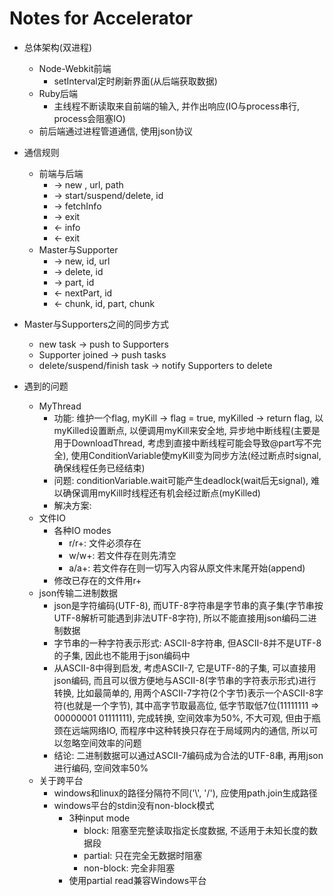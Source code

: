 # Notes for Accelerator

- 总体架构(双进程)
    - Node-Webkit前端
        - setInterval定时刷新界面(从后端获取数据)
    - Ruby后端
        - 主线程不断读取来自前端的输入, 并作出响应(IO与process串行, process会阻塞IO)
    - 前后端通过进程管道通信, 使用json协议

- 通信规则
    - 前端与后端
        - -> new , url, path
        - -> start/suspend/delete, id
        - -> fetchInfo
        - -> exit
        - <- info
        - <- exit
    - Master与Supporter
        - -> new, id, url
        - -> delete, id
        - -> part, id
        - <- nextPart, id
        - <- chunk, id, part, chunk

- Master与Supporters之间的同步方式
    - new task -> push to Supporters
    - Supporter joined -> push tasks
    - delete/suspend/finish task -> notify Supporters to delete

- 遇到的问题
    - MyThread
        - 功能: 维护一个flag, myKill -> flag = true, myKilled -> return flag, 以myKilled设置断点, 以便调用myKill来安全地, 异步地中断线程(主要是用于DownloadThread, 考虑到直接中断线程可能会导致@part写不完全), 使用ConditionVariable使myKill变为同步方法(经过断点时signal, 确保线程任务已经结束)
        - 问题: conditionVariable.wait可能产生deadlock(wait后无signal), 难以确保调用myKill时线程还有机会经过断点(myKilled)
        - 解决方案: 
    - 文件IO
        - 各种IO modes
            - r/r+: 文件必须存在
            - w/w+: 若文件存在则先清空
            - a/a+: 若文件存在则一切写入内容从原文件末尾开始(append)
        - 修改已存在的文件用r+
    - json传输二进制数据
        - json是字符编码(UTF-8), 而UTF-8字符串是字节串的真子集(字节串按UTF-8解析可能遇到非法UTF-8字符), 所以不能直接用json编码二进制数据
        - 字节串的一种字符表示形式: ASCII-8字符串, 但ASCII-8并不是UTF-8的子集, 因此也不能用于json编码中
        - 从ASCII-8中得到启发, 考虑ASCII-7, 它是UTF-8的子集, 可以直接用json编码, 而且可以很方便地与ASCII-8(字节串的字符表示形式)进行转换, 比如最简单的, 用两个ASCII-7字符(2个字节)表示一个ASCII-8字符(也就是一个字节), 其中高字节取最高位, 低字节取低7位(11111111 => 00000001 01111111), 完成转换, 空间效率为50%, 不大可观, 但由于瓶颈在远端网络IO, 而程序中这种转换只存在于局域网内的通信, 所以可以忽略空间效率的问题
        - 结论: 二进制数据可以通过ASCII-7编码成为合法的UTF-8串, 再用json进行编码, 空间效率50%
    - 关于跨平台
        - windows和linux的路径分隔符不同('\\', '/'), 应使用path.join生成路径
        - windows平台的stdin没有non-block模式
            - 3种input mode
                - block: 阻塞至完整读取指定长度数据, 不适用于未知长度的数据段
                - partial: 只在完全无数据时阻塞
                - non-block: 完全非阻塞
            - 使用partial read兼容Windows平台
